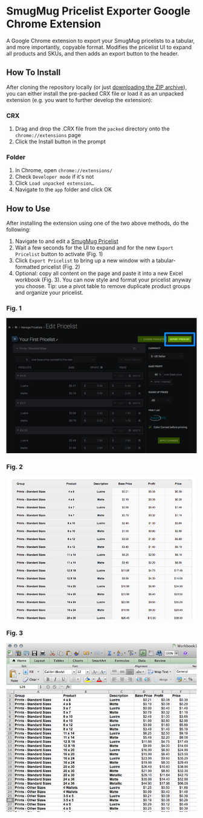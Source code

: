 # SmugMug Pricelist Exporter Google Chrome Extension

A Google Chrome extension to export your SmugMug pricelists to a tabular, and more importantly, copyable format. Modifies the pricelist UI to expand all products and SKUs, and then adds an export button to the header.

## How To Install

After cloning the repository locally (or just [downloading the ZIP archive](https://github.com/brandonmartinez/MMSmugMugPricelistExporterExtension/archive/master.zip)), you can either install the pre-packed CRX file or load it as an unpacked extension (e.g. you want to further develop the extension):


### CRX
1. Drag and drop the .CRX file from the `packed` directory onto the `chrome://extensions` page
2. Click the Install button in the prompt

### Folder
1. In Chrome, open `chrome://extensions/`
2. Check `Developer mode` if it's not
3. Click `Load unpacked extension…`
4. Navigate to the `app` folder and click OK

## How to Use

After installing the extension using one of the two above methods, do the following:

1. Navigate to and edit a [SmugMug Pricelist](https://secure.smugmug.com/sales/pricing/)
2. Wait a few seconds for the UI to expand and for the new `Export Pricelist` button to activate (Fig. 1)
3. Click `Export Pricelist` to bring up a new window with a tabular-formatted pricelist (Fig. 2)
4. Optional: copy all content on the page and paste it into a new Excel workbook (Fig. 3). You can now style and format your pricelist anyway you choose. Tip: use a pivot table to remove duplicate product groups and organize your pricelist.

### Fig. 1
![](https://raw.githubusercontent.com/brandonmartinez/MMSmugMugPricelistExporterExtension/master/screenshots/export-pricelist.png)

### Fig. 2
![](https://raw.githubusercontent.com/brandonmartinez/MMSmugMugPricelistExporterExtension/master/screenshots/pricelist-popup.png)

### Fig. 3
![](https://raw.githubusercontent.com/brandonmartinez/MMSmugMugPricelistExporterExtension/master/screenshots/excel-pricelist.png)
